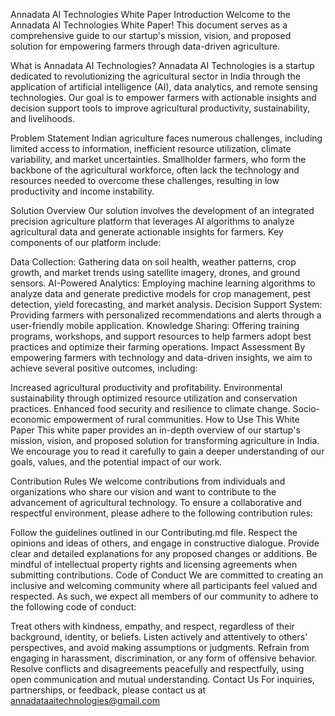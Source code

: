 Annadata AI Technologies White Paper
Introduction
Welcome to the Annadata AI Technologies White Paper! This document serves as a comprehensive guide to our startup's mission, vision, and proposed solution for empowering farmers through data-driven agriculture.

What is Annadata AI Technologies?
Annadata AI Technologies is a startup dedicated to revolutionizing the agricultural sector in India through the application of artificial intelligence (AI), data analytics, and remote sensing technologies. Our goal is to empower farmers with actionable insights and decision support tools to improve agricultural productivity, sustainability, and livelihoods.

Problem Statement
Indian agriculture faces numerous challenges, including limited access to information, inefficient resource utilization, climate variability, and market uncertainties. Smallholder farmers, who form the backbone of the agricultural workforce, often lack the technology and resources needed to overcome these challenges, resulting in low productivity and income instability.

Solution Overview
Our solution involves the development of an integrated precision agriculture platform that leverages AI algorithms to analyze agricultural data and generate actionable insights for farmers. Key components of our platform include:

Data Collection: Gathering data on soil health, weather patterns, crop growth, and market trends using satellite imagery, drones, and ground sensors.
AI-Powered Analytics: Employing machine learning algorithms to analyze data and generate predictive models for crop management, pest detection, yield forecasting, and market analysis.
Decision Support System: Providing farmers with personalized recommendations and alerts through a user-friendly mobile application.
Knowledge Sharing: Offering training programs, workshops, and support resources to help farmers adopt best practices and optimize their farming operations.
Impact Assessment
By empowering farmers with technology and data-driven insights, we aim to achieve several positive outcomes, including:

Increased agricultural productivity and profitability.
Environmental sustainability through optimized resource utilization and conservation practices.
Enhanced food security and resilience to climate change.
Socio-economic empowerment of rural communities.
How to Use This White Paper
This white paper provides an in-depth overview of our startup's mission, vision, and proposed solution for transforming agriculture in India. We encourage you to read it carefully to gain a deeper understanding of our goals, values, and the potential impact of our work.

Contribution Rules
We welcome contributions from individuals and organizations who share our vision and want to contribute to the advancement of agricultural technology. To ensure a collaborative and respectful environment, please adhere to the following contribution rules:

Follow the guidelines outlined in our Contributing.md file.
Respect the opinions and ideas of others, and engage in constructive dialogue.
Provide clear and detailed explanations for any proposed changes or additions.
Be mindful of intellectual property rights and licensing agreements when submitting contributions.
Code of Conduct
We are committed to creating an inclusive and welcoming community where all participants feel valued and respected. As such, we expect all members of our community to adhere to the following code of conduct:

Treat others with kindness, empathy, and respect, regardless of their background, identity, or beliefs.
Listen actively and attentively to others' perspectives, and avoid making assumptions or judgments.
Refrain from engaging in harassment, discrimination, or any form of offensive behavior.
Resolve conflicts and disagreements peacefully and respectfully, using open communication and mutual understanding.
Contact Us
For inquiries, partnerships, or feedback, please contact us at annadataaitechnologies@gmail.com
